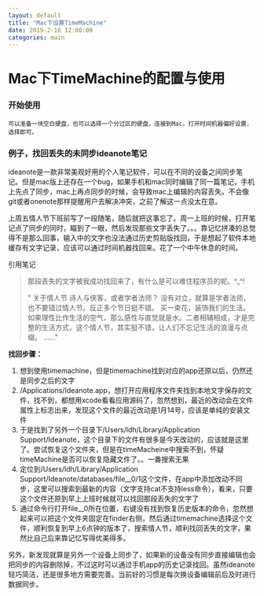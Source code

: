 ```yaml
---
layout: default
title: "Mac下设置TimeMachine"
date: 2019-2-16 12:00:00
categories: main
---
```



# Mac下TimeMachine的配置与使用

### 开始使用

`可以准备一块空白硬盘，也可以选择一个分过区的硬盘，连接到Mac，打开时间机器偏好设置，选择即可。`

### 例子，找回丢失的未同步ideanote笔记

ideanote是一款非常美观好用的个人笔记软件，可以在不同的设备之间同步笔记。但是mac版上还存在一个bug，如果手机和mac同时编辑了同一篇笔记，手机上先点了同步，mac上再点同步的时候，会导致mac上编辑的内容丢失。不会像git或者onenote那样提醒用户去解决冲突，之前了解这一点没太在意。

上周五情人节下班前写了一段随笔，随后就把这事忘了。周一上班的时候，打开笔记点了同步的同时，瞄到了一眼，然后发现那些文字丢失了。。。靠记忆拼凑的总觉得不是那么回事，输入中的文字也没法通过历史剪贴版找回，于是想起了软件本地缓存有文字记录，应该可以通过时间机器找回来。花了一个中午休息的时间。

引用笔记

>那段丢失的文字被我成功找回来了，有什么是可以难住程序员的呢。^_^!
>
>"
>关于情人节
>诗人与侠客，或者学者法师？
>没有对立，就算是学者法师，也不要错过情人节。反正多个节日挺不错。
>买一束花，装饰我们的生活。
>如果理性比作生活的空气，那么感性与直觉就是水。二者相辅相成，才是完整的生活方式，这个情人节，其实挺不错，让人们不忘记生活的浪漫与点缀。
>…..."



**找回步骤：**

1. 想到使用timemachine，但是timemachine找到对应的app还原以后，仍然还是同步之后的文字
2. /Applications/Ideanote.app，想打开应用程序文件夹找到本地文字保存的文件，找不到，都想用xcode看看应用源码了，忽然想到，最近的改动会在文件属性上标志出来，发现这个文件的最近改动是1月14号，应该是单纯的安装文件
3. 于是找到了另外一个目录下/Users/ldh/Library/Application Support/Ideanote，这个目录下的文件有很多是今天改动的，应该就是这里了。尝试恢复这个文件夹，但是在timeMacheine中搜索不到，怀疑timeMachine是否可以恢复隐藏文件了。。一番搜索无果
4. 定位到/Users/ldh/Library/Application Support/Ideanote/databases/file__0/1这个文件，在app中添加改动不同步，这里可以搜索到最新的内容（文字支持cat不支持less命令），看来，只要这个文件还原到早上上班时候就可以找回那段丢失的文字了
5. 通过命令行打开file__0所在位置，右键没有找到恢复历史版本的命令，忽然想起来可以把这个文件夹固定在finder右侧，然后通过timemachine选择这个文件，顺利恢复到早上6点钟的版本了，搜索情人节，顺利找回丢失的文字，果然比自己后来靠记忆写得优美得多。

另外，新发现就算是另外一个设备上同步了，如果新的设备没有同步直接编辑也会把同步的内容删除掉，不过这时可以通过手机app的历史记录找回。虽然ideanote轻巧简洁，还是很多地方需要完善。当前好的习惯是每次换设备编辑前后及时进行数据同步。

